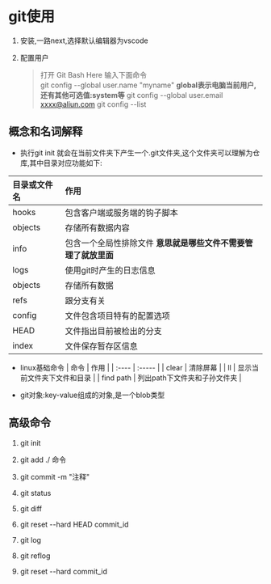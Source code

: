 # git使用

1. 安装,一路next,选择默认编辑器为vscode

2. 配置用户
    >打开 Git Bash Here 输入下面命令  
    >git config --global user.name "myname" **global表示电脑当前用户,还有其他可选值:system等**
    >git config --global user.email xxxx@aliun.com
    >git config --list  

## 概念和名词解释

- 执行git init 就会在当前文件夹下产生一个.git文件夹,这个文件夹可以理解为仓库,其中目录对应功能如下:

| 目录或文件名  | 作用  |
| :----------| :----  |
| hooks | 包含客户端或服务端的钩子脚本 |
| objects | 存储所有数据内容 |
| info | 包含一个全局性排除文件 **意思就是哪些文件不需要管理了就放里面** |
| logs | 使用git时产生的日志信息 |
| objects | 存储所有数据 |
| refs | 跟分支有关 |
| config | 文件包含项目特有的配置选项 |
| HEAD | 文件指出目前被检出的分支 |
| index | 文件保存暂存区信息 |

- linux基础命令
| 命令 | 作用 |
| :---- | :----- |
| clear | 清除屏幕 |
| ll | 显示当前文件夹下文件和目录 |
| find path | 列出path下文件夹和子孙文件夹 |

- git对象:key-value组成的对象,是一个blob类型  

## 高级命令

  1. git init

  2. git add ./ 命令

  3. git commit -m "注释"

  4. git status

  5. git diff  

  6. git reset --hard HEAD commit_id

  7. git log

  8. git reflog

  9. git reset --hard commit_id  
